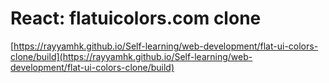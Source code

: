 # React: flatuicolors.com clone
[https://rayyamhk.github.io/Self-learning/web-development/flat-ui-colors-clone/build](https://rayyamhk.github.io/Self-learning/web-development/flat-ui-colors-clone/build)